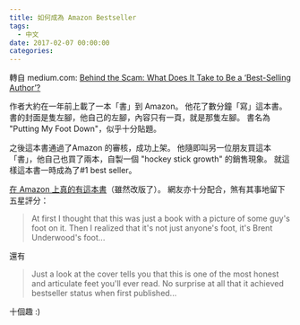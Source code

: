 ```yaml
---
title: 如何成為 Amazon Bestseller
tags:
  - 中文
date: 2017-02-07 00:00:00
categories:
---
```



轉自 medium.com: [Behind the Scam: What Does It Take to Be a ‘Best-Selling Author’?][1]

作者大約在一年前上載了一本「書」到 Amazon。
他花了數分鐘「寫」這本書。
書的封面是隻左腳，他自己的左腳，內容只有一頁，就是那隻左腳。
書名為 "Putting My Foot Down"，似乎十分貼題。

之後這本書通過了Amazon 的審核，成功上架。
他隨即叫另一位朋友買這本「書」，他自己也買了兩本，自製一個 "hockey stick growth" 的銷售現象。
就這樣這本書一時成為了#1 best seller。

[在 Amazon 上真的有這本書][2]（雖然改版了）。
網友亦十分配合，煞有其事地留下五星評分：

> At first I thought that this was just a book with a picture of some guy's foot on it. Then I realized that it's not just anyone's foot, it's Brent Underwood's foot...

還有

> Just a look at the cover tells you that this is one of the most honest and articulate feet you'll ever read. No surprise at all that it achieved bestseller status when first published...

十個趣 :)

[1]: https://medium.com/the-mission/behind-the-scam-what-does-it-take-to-be-a-best-selling-author-3-and-5-minutes-ec05cee1749a#.n34xbktgy
[2]: https://www.amazon.com/Putting-Foot-Down-Brent-Underwood/dp/0692658343/ref=sr_1_1?s=books&ie=UTF8&qid=1486363586&sr=1-1&keywords=Putting+My+Foot+Down
